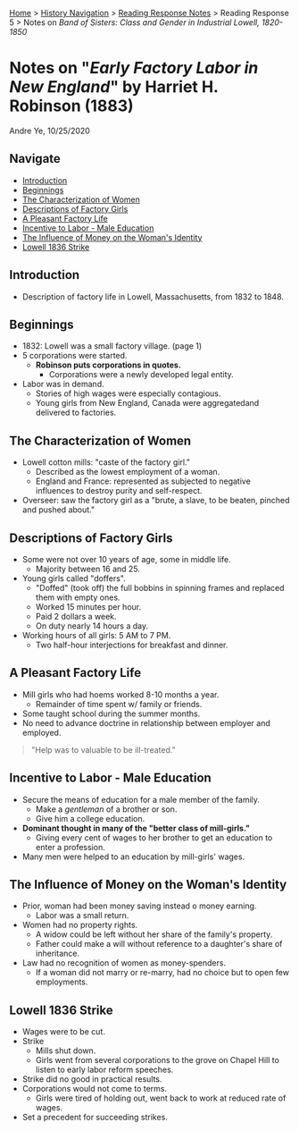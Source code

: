 [Home](https://andre-ye.github.io) > [History Navigation](https://andre-ye.github.io/history/history_navigation) > [Reading Response Notes](https://andre-ye.github.io/history/history_navigation#weekly-reading-responses) > Reading Response 5 > Notes on *Band of Sisters: Class and Gender in Industrial Lowell, 1820-1850*

# Notes on "*Early Factory Labor in New England*" by Harriet H. Robinson (1883)
Andre Ye, 10/25/2020

## Navigate
- [Introduction](#introduction)
- [Beginnings](#beginnings)
- [The Characterization of Women](#the-characterization-of-women)
- [Descriptions of Factory Girls](#descriptions-of-factory-girls)
- [A Pleasant Factory Life](#a-pleasant-factory-life)
- [Incentive to Labor - Male Education](#incentive-to-labor-male-education)
- [The Influence of Money on the Woman's Identity](#the-influence-of-money-on-the-womans-identity)
- [Lowell 1836 Strike](#lowell-1836-strike)

## Introduction
- Description of factory life in Lowell, Massachusetts, from 1832 to 1848.

## Beginnings
- 1832: Lowell was a small factory village. (page 1)
- 5 corporations were started.
  - **Robinson puts corporations in quotes.**
    - Corporations were a newly developed legal entity.
- Labor was in demand.
  - Stories of high wages were especially contagious.
  - Young girls from New England, Canada were aggregatedand delivered to factories.

## The Characterization of Women
- Lowell cotton mills: "caste of the factory girl."
  - Described as the lowest employment of a woman.
  - England and France: represented as subjected to negative influences to destroy purity and self-respect.
- Overseer: saw the factory girl as a "brute, a slave, to be beaten, pinched and pushed about."

## Descriptions of Factory Girls
- Some were not over 10 years of age, some in middle life.
  - Majority between 16 and 25.
- Young girls called "doffers".
  - "Doffed" (took off) the full bobbins in spinning frames and replaced them with empty ones.
  - Worked 15 minutes per hour.
  - Paid 2 dollars a week.
  - On duty nearly 14 hours a day.
- Working hours of all girls: 5 AM to 7 PM.
  - Two half-hour interjections for breakfast and dinner.

## A Pleasant Factory Life
- Mill girls who had hoems worked 8-10 months a year.
  - Remainder of time spent w/ family or friends.
- Some taught school during the summer months.
- No need to advance doctrine in relationship between employer and employed.
> "Help was to valuable to be ill-treated."

## Incentive to Labor - Male Education
- Secure the means of education for a male member of the family.
  - Make a *gentleman* of a brother or son.
  - Give him a college education.
- **Dominant thought in many of the "better class of mill-girls."**
  - Giving every cent of wages to her brother to get an education to enter a profession.
- Many men were helped to an education by mill-girls' wages.

## The Influence of Money on the Woman's Identity
- Prior, woman had been money saving instead o money earning.
  - Labor was a small return.
- Women had no property rights.
  - A widow could be left without her share of the family's property.
  - Father could make a will without reference to a daughter's share of inheritance.
- Law had no recognition of women as money-spenders.
  - If a woman did not marry or re-marry, had no choice but to open few employments.

## Lowell 1836 Strike
- Wages were to be cut.
- Strike
  - Mills shut down.
  - Girls went from several corporations to the grove on Chapel Hill to listen to early labor reform speeches.
- Strike did no good in practical results.
- Corporations would not come to terms.
  - Girls were tired of holding out, went back to work at reduced rate of wages.
- Set a precedent for succeeding strikes.    
